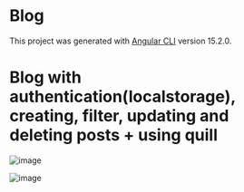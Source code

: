 # Blog

This project was generated with [Angular CLI](https://github.com/angular/angular-cli) version 15.2.0.


# Blog with authentication(localstorage), creating, filter, updating and deleting posts + using quill

![image](https://user-images.githubusercontent.com/90182109/228832916-55e88a22-5912-48a5-81c8-bec716fa574a.png)

![image](https://user-images.githubusercontent.com/90182109/228833262-4d8c78e4-5930-452d-b840-f17693ce2e06.png)



